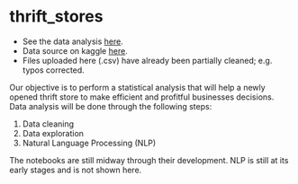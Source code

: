# thrift_stores

 - See the data analysis [here](https://github.com/pedroafleite/thrift_stores/blob/master/thrift_store.ipynb).
 - Data source on kaggle [here](https://www.kaggle.com/mateuspgomes/brazil-thrift-stores-data).
 - Files uploaded here (.csv) have already been partially cleaned; e.g. typos corrected.
 
Our objective is to perform a statistical analysis that will help a newly opened thrift store to make efficient and profitful businesses decisions. Data analysis will be done through the following steps:

1. Data cleaning
2. Data exploration
3. Natural Language Processing (NLP)

The notebooks are still midway through their development. NLP is still at its early stages and is not shown here.
